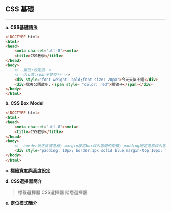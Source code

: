 ## CSS 基礎
***
<b>a. CSS基礎語法</b>
```html
<!DOCTYPE html>
<html>
<head>
    <meta charset="utf-8"><meta>
    <title>CSS教學</title>
</head>
<body>
    <!--屬性:設定值-->
    <!--div會;span不會換行-->>
    <div style="font-weight: bold;font-size: 20px">今天天氣不錯</div>
    <div>我去公園散步，<span style= "color: red">餵鴿子</span></div>
</body>
</html>
```
<b>b. CSS Box Model</b>
```html
<!DOCTYPE html>
<html>
<head>
    <meta charset="utf-8"><meta>
    <title>CSS教學</title>
</head>
<body>
    <!--border設定區塊邊框; margin設定box與內容間的距離; padding設定邊框與內容的距離-->
    <div style="padding: 10px; border:1px solid blue;margin-top:10px; margin-bottom:10px">我去公園散步，<span style= "color: red">餵鴿子</span></div>
</body>
</html>
```

<b>c. 標籤寬度與高度設定</b>

<b>d. CSS選擇器簡介</b>
> 標籤選擇器 
> CSS選擇器
> 階層選擇器

<b>e. 定位模式簡介